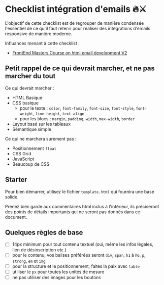 # Checklist intégration d'emails 🔥⚔️

L'objectif de cette checklist est de regrouper de manière condensée l'essentiel de ce qu'il faut retenir pour réaliser des intégrations d'emails responsive de manière moderne.

Influances menant à cette checklist :

- [FrontEnd Masters Course on html email development V2](https://frontendmasters.com/courses/html-email-v2)

## Petit rappel de ce qui devrait marcher, et ne pas marcher du tout

Ce qui devrait marcher :

- HTML Basique
- CSS basique
  - pour le texte : `color`, `font-family`, `font-size`, `font-style`, `font-weight`, `line-height`, `text-align`
  - pour les blocs : `margin`, `padding`, `width`, `max-width`, `border`
- Layout basé sur les tableaux
- Sémantique simple

Ce qui ne marchera surement pas :

- Positionnement `float`
- CSS Grid
- JavaScript
- Beaucoup de CSS

## Starter

Pour bien démarrer, utilisez le fichier `template.html` qui fournira une base solide.

Prenez bien garde aux commentaires html inclus à l'intérieur, ils préciseront des points de détails importants qui ne seront pas donnés dans ce document.

## Quelques règles de base

- [ ] 14px minimum pour tout contenu textuel (oui, même les infos légales, lien de désinscription etc.)
- [ ] pour le contenu, vos balises préférées seront `div`, `span`, `h1` à `h6`, `p`, `strong`, `em` et `img`
- [ ] pour la structure et le positionnement, faites la paix avec `table`
- [ ] utiliser le `px` pour toutes les unités de mesure
- [ ] ne pas utiliser des images pour les boutons
